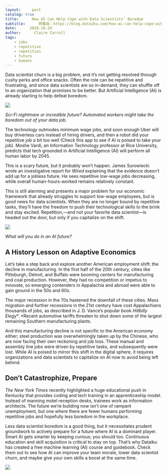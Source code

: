 ```yaml
---
layout:     post
catalog: true
title:      How AI Can Help Cope with Data Scientists’ Boredom
subtitle:      转载自：https://blog.dataiku.com/how-ai-can-help-cope-with-data-scientists-boredom
date:      2018-10-24
author:      Claire Carroll
tags:
    - jobs
    - repetitive
    - repetition
    - future
    - humans
---
```


Data scientist churn is a big problem, and it’s not getting resolved through cushy perks and office snacks. Often the role can be repetitive and frustrating, and since data scientists are so in-demand, they can shuffle off to an organization that promises to be better. But Artificial Intelligence (AI) is already starting to help defeat boredom.



![](https://blog.dataiku.com/hs-fs/hubfs/rod%20serling%20robot.jpg?t=1540400264292&width=768&name=rod%20serling%20robot.jpg)


*Sci-Fi nightmare or incredible future? Automated workers might take the boredom out of your data job.*

The technology outmodes minimum wage jobs, and soon enough Uber will buy driverless cars instead of hiring drivers, and then a robot did your repetitive job a bit too well (Check this app to see if AI is poised to take your job). Moshe Vardi, an Information Technology professor at Rice University, predicts that tech grounded in Artificial Intelligence (AI) will perform all human labor by 2045.

This is a scary future, but it probably won’t happen. James Surowiecki wrote an investigative report for *Wired* explaining that the evidence doesn’t add up for a jobless future. He sees repetitive low-wage jobs decreasing, while overall human-hours-worked remains relatively constant.

This is still alarming and presents a major problem for our economic framework that already struggles to support low-wage employees, but is good news for data scientists. When they are no longer bound by repetitive tasks, they’ll have the freedom to push their technological skills to the brink and stay excited. Repetition,—and not your favorite data scientist—is headed out the door, but only if you capitalize on the shift.

![](https://blog.dataiku.com/hs-fs/hubfs/boredom.gif?t=1540400264292&width=543&name=boredom.gif)


*What will you do in an AI future?*

## A History Lesson on Adaptive Economics

Let’s take a step back and explore another American employment shift: the decline in manufacturing. In the first half of the 20th century, cities like Pittsburgh, Detroit, and Buffalo were booming centers for manufacturing and coal production. However, they had no competition or impetus to innovate, so emerging contenders in Appalachia and abroad were able to gain ground in the 50s and 60s.

The major recession in the 70s hastened the downfall of these cities. Mass migration and further recessions in the 21st century have cost Appalachians thousands of jobs, as described in J. D. Vance’s popular book *Hillbilly Elegy**. *Recent automotive tariffs threaten to shut down some of the largest remaining Southern manufacturing plants.

And this manufacturing decline is not specific to the American economy either; steel production was overwhelmingly taken up by the Chinese, who are now facing their own reckoning and job loss. These manual and assembly line jobs were driven by repetitive tasks, and subsequently were lost. While AI is poised to mirror this shift in the digital sphere, it requires organizations and data scientists to capitalize on AI now to avoid being left behind.

## Don’t Catastrophize, Prepare

*The New York Times* recently highlighted a huge educational push in Kentucky that provides coding and tech training in an apprenticeship model. Instead of manning motel reception desks, trainees work as information architects. The future we’re building now isn’t one of rampant unemployment, but one where there are fewer humans performing repetitive jobs and hopefully less boredom in the workplace.

Less data scientist boredom is a good thing, but it necessitates prudent groundwork to actively prepare for a future where AI is a dominant player. Smart AI gets smarter by keeping curious; you should too. Continuous education and skill acquisition is critical to stay on top. That’s why Dataiku has created a free machine learning (AI) course and guidebook. Check them out to see how AI can improve your team morale, lower data scientist churn, and maybe give your own skills a boost at the same time.

![](https://no-cache.hubspot.com/cta/default/2123903/b18f7831-8dc3-40ad-b86a-2f8ce7615397.png)

